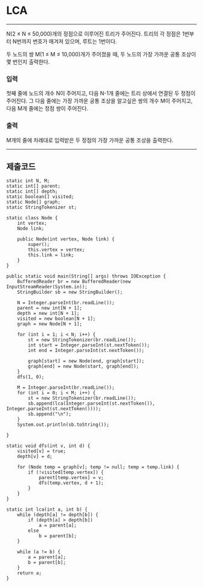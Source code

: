 # LCA

---

N(2 ≤ N ≤ 50,000)개의 정점으로 이루어진 트리가 주어진다. 트리의 각 정점은 1번부터 N번까지 번호가 매겨져 있으며, 루트는 1번이다.

두 노드의 쌍 M(1 ≤ M ≤ 10,000)개가 주어졌을 때, 두 노드의 가장 가까운 공통 조상이 몇 번인지 출력한다.

### 입력

첫째 줄에 노드의 개수 N이 주어지고, 다음 N-1개 줄에는 트리 상에서 연결된 두 정점이 주어진다. 그 다음 줄에는 가장 가까운 공통 조상을 알고싶은 쌍의 개수 M이 주어지고, 다음 M개 줄에는 정점 쌍이 주어진다.

### 출력

M개의 줄에 차례대로 입력받은 두 정점의 가장 가까운 공통 조상을 출력한다.

---

## 제출코드

```
static int N, M;
static int[] parent;
static int[] depth;
static boolean[] visited;
static Node[] graph;
static StringTokenizer st;

static class Node {
    int vertex;
    Node link;

    public Node(int vertex, Node link) {
        super();
        this.vertex = vertex;
        this.link = link;
    }
}

public static void main(String[] args) throws IOException {
    BufferedReader br = new BufferedReader(new InputStreamReader(System.in));
    StringBuilder sb = new StringBuilder();

    N = Integer.parseInt(br.readLine());
    parent = new int[N + 1];
    depth = new int[N + 1];
    visited = new boolean[N + 1];
    graph = new Node[N + 1];

    for (int i = 1; i < N; i++) {
        st = new StringTokenizer(br.readLine());
        int start = Integer.parseInt(st.nextToken());
        int end = Integer.parseInt(st.nextToken());

        graph[start] = new Node(end, graph[start]);
        graph[end] = new Node(start, graph[end]);
    }
    dfs(1, 0);

    M = Integer.parseInt(br.readLine());
    for (int i = 0; i < M; i++) {
        st = new StringTokenizer(br.readLine());
        sb.append(lca(Integer.parseInt(st.nextToken()), Integer.parseInt(st.nextToken())));
        sb.append("\n");
    }
    System.out.println(sb.toString());

}

static void dfs(int v, int d) {
    visited[v] = true;
    depth[v] = d;

    for (Node temp = graph[v]; temp != null; temp = temp.link) {
        if (!visited[temp.vertex]) {
            parent[temp.vertex] = v;
            dfs(temp.vertex, d + 1);
        }
    }
}

static int lca(int a, int b) {
    while (depth[a] != depth[b]) {
        if (depth[a] > depth[b])
            a = parent[a];
        else
            b = parent[b];
    }

    while (a != b) {
        a = parent[a];
        b = parent[b];
    }
    return a;
}
```